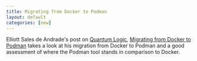 ```yaml
---
title: Migrating from Docker to Podman
layout: default
categories: [new]
---
```


Elliott Sales de Andrade's post on [Quantum Logic](https://qulogic.gitlab.io/), [Migrating from Docker to Podman](https://qulogic.gitlab.io/posts/2019-10-20-migrating-to-podman/) takes a look at his migration from Docker to Podman and a good assessment of where the Podman tool stands in comparison to Docker.
